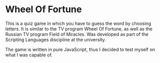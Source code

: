 # Wheel Of Fortune
This is a quiz game in which you have to guess the word by choosing letters. It is similar to the TV program Wheel Of Fortune, as well as the Russian TV program Field of Miracles. Was developed as part of the Scripting Languages discipline at the university.

The game is written in pure JavaScript, thus I decided to test myself on what I was capable of.